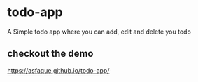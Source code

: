 # todo-app
A Simple todo app where you can add, edit and delete you todo


## checkout the demo 
https://asfaque.github.io/todo-app/
